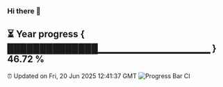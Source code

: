 ### Hi there 👋
⏳ Year progress { ██████████████▁▁▁▁▁▁▁▁▁▁▁▁▁▁▁▁ } 46.72 %
---
⏰ Updated on Fri, 20 Jun 2025 12:41:37 GMT
![Progress Bar CI](https://github.com/liununu/liununu/workflows/Progress%20Bar%20CI/badge.svg)
